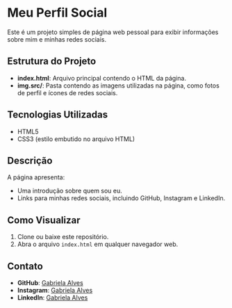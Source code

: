 # Meu Perfil Social

Este é um projeto simples de página web pessoal para exibir informações sobre mim e minhas redes sociais.

## Estrutura do Projeto

- **index.html**: Arquivo principal contendo o HTML da página.
- **img.src/**: Pasta contendo as imagens utilizadas na página, como fotos de perfil e ícones de redes sociais.

## Tecnologias Utilizadas

- HTML5
- CSS3 (estilo embutido no arquivo HTML)

## Descrição

A página apresenta:

- Uma introdução sobre quem sou eu.
- Links para minhas redes sociais, incluindo GitHub, Instagram e LinkedIn.

## Como Visualizar

1. Clone ou baixe este repositório.
2. Abra o arquivo `index.html` em qualquer navegador web.

## Contato

- **GitHub**: [Gabriela Alves](https://github.com/Gabrieladevx)
- **Instagram**: [Gabriela Alves](https://www.instagram.com/m.by__gabriela/)
- **LinkedIn**: [Gabriela Alves](https://www.linkedin.com/in/gabriela-alves-b334aa362/)
